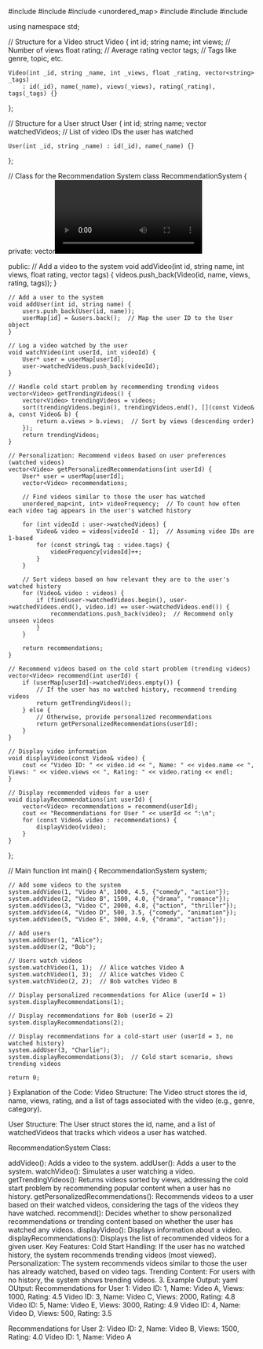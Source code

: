 #include <iostream>
#include <vector>
#include <unordered_map>
#include <algorithm>
#include <string>
#include <ctime>

using namespace std;

// Structure for a Video
struct Video {
    int id;
    string name;
    int views;       // Number of views
    float rating;    // Average rating
    vector<string> tags;  // Tags like genre, topic, etc.

    Video(int _id, string _name, int _views, float _rating, vector<string> _tags)
        : id(_id), name(_name), views(_views), rating(_rating), tags(_tags) {}
};

// Structure for a User
struct User {
    int id;
    string name;
    vector<int> watchedVideos;  // List of video IDs the user has watched

    User(int _id, string _name) : id(_id), name(_name) {}
};

// Class for the Recommendation System
class RecommendationSystem {
private:
    vector<Video> videos;  // All videos in the system
    vector<User> users;    // All users in the system
    unordered_map<int, User*> userMap;  // Maps user IDs to User objects for easy lookup

public:
    // Add a video to the system
    void addVideo(int id, string name, int views, float rating, vector<string> tags) {
        videos.push_back(Video(id, name, views, rating, tags));
    }

    // Add a user to the system
    void addUser(int id, string name) {
        users.push_back(User(id, name));
        userMap[id] = &users.back();  // Map the user ID to the User object
    }

    // Log a video watched by the user
    void watchVideo(int userId, int videoId) {
        User* user = userMap[userId];
        user->watchedVideos.push_back(videoId);
    }

    // Handle cold start problem by recommending trending videos
    vector<Video> getTrendingVideos() {
        vector<Video> trendingVideos = videos;
        sort(trendingVideos.begin(), trendingVideos.end(), [](const Video& a, const Video& b) {
            return a.views > b.views;  // Sort by views (descending order)
        });
        return trendingVideos;
    }

    // Personalization: Recommend videos based on user preferences (watched videos)
    vector<Video> getPersonalizedRecommendations(int userId) {
        User* user = userMap[userId];
        vector<Video> recommendations;

        // Find videos similar to those the user has watched
        unordered_map<int, int> videoFrequency;  // To count how often each video tag appears in the user's watched history

        for (int videoId : user->watchedVideos) {
            Video& video = videos[videoId - 1];  // Assuming video IDs are 1-based
            for (const string& tag : video.tags) {
                videoFrequency[videoId]++;
            }
        }

        // Sort videos based on how relevant they are to the user's watched history
        for (Video& video : videos) {
            if (find(user->watchedVideos.begin(), user->watchedVideos.end(), video.id) == user->watchedVideos.end()) {
                recommendations.push_back(video);  // Recommend only unseen videos
            }
        }

        return recommendations;
    }

    // Recommend videos based on the cold start problem (trending videos)
    vector<Video> recommend(int userId) {
        if (userMap[userId]->watchedVideos.empty()) {
            // If the user has no watched history, recommend trending videos
            return getTrendingVideos();
        } else {
            // Otherwise, provide personalized recommendations
            return getPersonalizedRecommendations(userId);
        }
    }

    // Display video information
    void displayVideo(const Video& video) {
        cout << "Video ID: " << video.id << ", Name: " << video.name << ", Views: " << video.views << ", Rating: " << video.rating << endl;
    }

    // Display recommended videos for a user
    void displayRecommendations(int userId) {
        vector<Video> recommendations = recommend(userId);
        cout << "Recommendations for User " << userId << ":\n";
        for (const Video& video : recommendations) {
            displayVideo(video);
        }
    }
};

// Main function
int main() {
    RecommendationSystem system;

    // Add some videos to the system
    system.addVideo(1, "Video A", 1000, 4.5, {"comedy", "action"});
    system.addVideo(2, "Video B", 1500, 4.0, {"drama", "romance"});
    system.addVideo(3, "Video C", 2000, 4.8, {"action", "thriller"});
    system.addVideo(4, "Video D", 500, 3.5, {"comedy", "animation"});
    system.addVideo(5, "Video E", 3000, 4.9, {"drama", "action"});
    
    // Add users
    system.addUser(1, "Alice");
    system.addUser(2, "Bob");

    // Users watch videos
    system.watchVideo(1, 1);  // Alice watches Video A
    system.watchVideo(1, 3);  // Alice watches Video C
    system.watchVideo(2, 2);  // Bob watches Video B

    // Display personalized recommendations for Alice (userId = 1)
    system.displayRecommendations(1);

    // Display recommendations for Bob (userId = 2)
    system.displayRecommendations(2);

    // Display recommendations for a cold-start user (userId = 3, no watched history)
    system.addUser(3, "Charlie");
    system.displayRecommendations(3);  // Cold start scenario, shows trending videos

    return 0;
}
Explanation of the Code:
Video Structure: The Video struct stores the id, name, views, rating, and a list of tags associated with the video (e.g., genre, category).

User Structure: The User struct stores the id, name, and a list of watchedVideos that tracks which videos a user has watched.

RecommendationSystem Class:

addVideo(): Adds a video to the system.
addUser(): Adds a user to the system.
watchVideo(): Simulates a user watching a video.
getTrendingVideos(): Returns videos sorted by views, addressing the cold start problem by recommending popular content when a user has no history.
getPersonalizedRecommendations(): Recommends videos to a user based on their watched videos, considering the tags of the videos they have watched.
recommend(): Decides whether to show personalized recommendations or trending content based on whether the user has watched any videos.
displayVideo(): Displays information about a video.
displayRecommendations(): Displays the list of recommended videos for a given user.
Key Features:
Cold Start Handling: If the user has no watched history, the system recommends trending videos (most viewed).
Personalization: The system recommends videos similar to those the user has already watched, based on video tags.
Trending Content: For users with no history, the system shows trending videos.
3. Example Output:
yaml
OUtput:
Recommendations for User 1:
Video ID: 1, Name: Video A, Views: 1000, Rating: 4.5
Video ID: 3, Name: Video C, Views: 2000, Rating: 4.8
Video ID: 5, Name: Video E, Views: 3000, Rating: 4.9
Video ID: 4, Name: Video D, Views: 500, Rating: 3.5

Recommendations for User 2:
Video ID: 2, Name: Video B, Views: 1500, Rating: 4.0
Video ID: 1, Name: Video A






